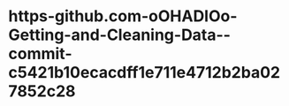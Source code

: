 # https-github.com-oOHADIOo-Getting-and-Cleaning-Data--commit-c5421b10ecacdff1e711e4712b2ba027852c28
